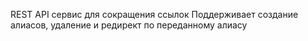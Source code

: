 REST API сервис для сокращения ссылок
Поддерживает создание алиасов, удаление и редирект по переданному алиасу
